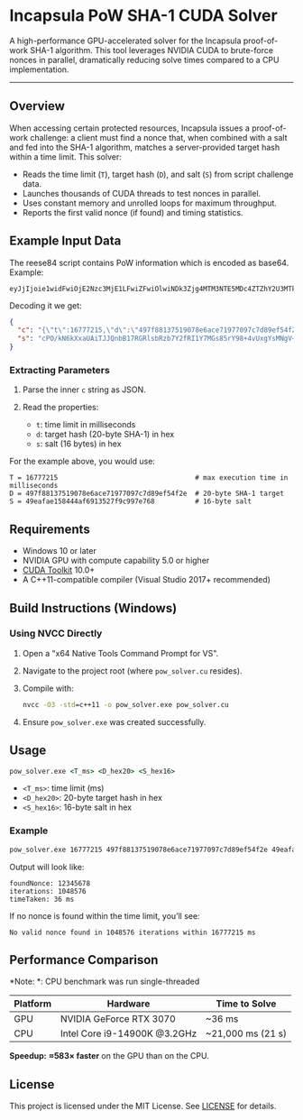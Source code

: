 # Incapsula PoW SHA-1 CUDA Solver

A high-performance GPU-accelerated solver for the Incapsula proof-of-work SHA-1 algorithm. This tool leverages NVIDIA CUDA to brute-force nonces in parallel, dramatically reducing solve times compared to a CPU implementation.

---

## Overview

When accessing certain protected resources, Incapsula issues a proof-of-work challenge: a client must find a nonce that, when combined with a salt and fed into the SHA-1 algorithm, matches a server-provided target hash within a time limit. This solver:

* Reads the time limit (`T`), target hash (`D`), and salt (`S`) from script challenge data.
* Launches thousands of CUDA threads to test nonces in parallel.
* Uses constant memory and unrolled loops for maximum throughput.
* Reports the first valid nonce (if found) and timing statistics.

## Example Input Data

The reese84 script contains PoW information which is encoded as base64. Example:
```
eyJjIjoie1widFwiOjE2Nzc3MjE1LFwiZFwiOlwiNDk3Zjg4MTM3NTE5MDc4ZTZhY2U3MTk3NzA5N2M3ZDg5ZWY1NGYyZVwiLFwic1wiOlwiNDllYWZhZTE1ODQ0NGFmNjkxMzUyN2Y5Yzk5N2U3NjhcIn0iLCJzIjoiY1BPL2tONmtYeGFVQWlUSkpRbmJCMTdSR1Jsc2JSemI3WTJmUkkxWTdNR3M4NXJZOTgrNHZVeGdZc01OZ1YrVVRDUmhGMHFPNlRWRjg5OTU1aExqckE2Wk96TFNaVUNGZDJNNUlHSHBBMWdNYmJiYzduNVN2bkFzSWNuRnlVcXRpa3J5Z3ZVRnppZ1pRR1l6In0=
```

Decoding it we get:
```json
{
  "c": "{\"t\":16777215,\"d\":\"497f88137519078e6ace71977097c7d89ef54f2e\",\"s\":\"49eafae158444af6913527f9c997e768\"}",
  "s": "cPO/kN6kXxaUAiTJJQnbB17RGRlsbRzb7Y2fRI1Y7MGs85rY98+4vUxgYsMNgV+UTCRhF0qO6TVF89955hLjrA6ZOzLSZUCFd2M5IGHpA1gMbbbc7n5SvnAsIcnFyUqtikrygvUFzigZQGYz"
}
```

### Extracting Parameters

1. Parse the inner `c` string as JSON.
2. Read the properties:

   * `t`: time limit in milliseconds
   * `d`: target hash (20-byte SHA-1) in hex
   * `s`: salt (16 bytes) in hex

For the example above, you would use:

```text
T = 16777215                                  # max execution time in milliseconds
D = 497f88137519078e6ace71977097c7d89ef54f2e  # 20-byte SHA-1 target
S = 49eafae158444af6913527f9c997e768          # 16-byte salt
```

## Requirements

* Windows 10 or later
* NVIDIA GPU with compute capability 5.0 or higher
* [CUDA Toolkit](https://developer.nvidia.com/cuda-toolkit) 10.0+
* A C++11-compatible compiler (Visual Studio 2017+ recommended)

## Build Instructions (Windows)

### Using NVCC Directly

1. Open a "x64 Native Tools Command Prompt for VS".

2. Navigate to the project root (where `pow_solver.cu` resides).

3. Compile with:

   ```bat
   nvcc -O3 -std=c++11 -o pow_solver.exe pow_solver.cu
   ```

4. Ensure `pow_solver.exe` was created successfully.

## Usage

```bat
pow_solver.exe <T_ms> <D_hex20> <S_hex16>
```

* `<T_ms>`: time limit (ms)
* `<D_hex20>`: 20-byte target hash in hex
* `<S_hex16>`: 16-byte salt in hex

### Example

```bat
pow_solver.exe 16777215 497f88137519078e6ace71977097c7d89ef54f2e 49eafae158444af6913527f9c997e768
```

Output will look like:

```
foundNonce: 12345678
iterations: 1048576
timeTaken: 36 ms
```

If no nonce is found within the time limit, you’ll see:

```
No valid nonce found in 1048576 iterations within 16777215 ms
```

## Performance Comparison
*Note: *: CPU benchmark was run single-threaded 

| Platform | Hardware                    | Time to Solve      |
| -------- | --------------------------- | ------------------ |
| GPU      | NVIDIA GeForce RTX 3070          | \~36 ms            |
| CPU      | Intel Core i9-14900K @3.2GHz | \~21,000 ms (21 s) |

**Speedup:** **≈583× faster** on the GPU than on the CPU.

## License

This project is licensed under the MIT License. See [LICENSE](LICENSE) for details.
